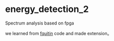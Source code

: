 # energy_detection_2
Spectrum analysis based on fpga

we learned from [fquitin](https://github.com/fquitin/energy_detection_system) code and made extension。
